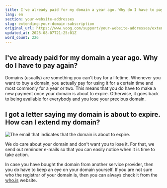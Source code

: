```yaml
---
title: I've already paid for my domain a year ago. Why do I have to pay again?
lang: en
section: your-website-addresses
slug: extending-your-domain-subscription
original_url: https://www.voog.com/support/your-website-addresses/extending-your-domain-subscription
updated_at: 2025-08-07T21:25:01Z
word_count: 226
---
```

## I've already paid for my domain a year ago. Why do I have to pay again?

Domains (usually) are something you can't buy for a lifetime. Whenever you want to buy a domain, you actually pay for using it for a certain time and most commonly for a year or two. This means that you do have to make a new payment once your domain is about to expire. Otherwise, it goes back to being available for everybody and you lose your precious domain.

## I got a letter saying my domain is about to expire. How can I extend my domain?

![The email that indicates that the domain is about to expire.](https://media.voog.com/0000/0036/2183/photos/Domain7-1_block.png "The email that indicates that the domain is about to expire.")

We do care about your domain and don't want you to lose it. For that, we send out reminder e-mails so that you can easily notice when it is time to take action.  
  
In case you have bought the domain from another service provider, then you do have to keep an eye on your domain yourself. If you are not sure who the registrar of your domain is, then you can always check it from the [who.is](http://www.who.is/ "Link: http://www.who.is/") website.
